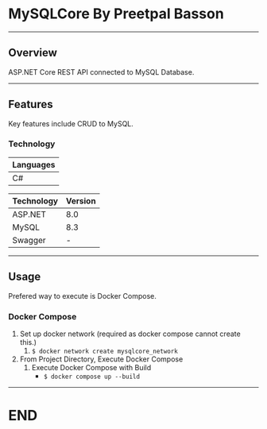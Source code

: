 # MySQLCore By Preetpal Basson 

-----------
## Overview

ASP.NET Core REST API connected to MySQL Database.


-----------
## Features

Key features include CRUD to MySQL. 

### Technology

| Languages |
|---|
| C# |

| Technology | Version |
|---|---|
| ASP.NET | 8.0 |
| MySQL | 8.3 |
| Swagger | - |

-----------
## Usage

Prefered way to execute is Docker Compose. 

### Docker Compose

1. Set up docker network (required as docker compose cannot create this.) 
    1. `$ docker network create mysqlcore_network`
1. From Project Directory, Execute Docker Compose 
    1. Execute Docker Compose with Build 
        - `$ docker compose up --build `

------------------------
# END
